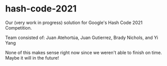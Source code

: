 # hash-code-2021
Our (very work in progress) solution for Google's Hash Code 2021 Competition.

Team consisted of: Juan Atehortúa, Juan Gutierrez, Brady Nichols, and Yi Yang

None of this makes sense right now since we weren't able to finish on time. Maybe it will in the future!
